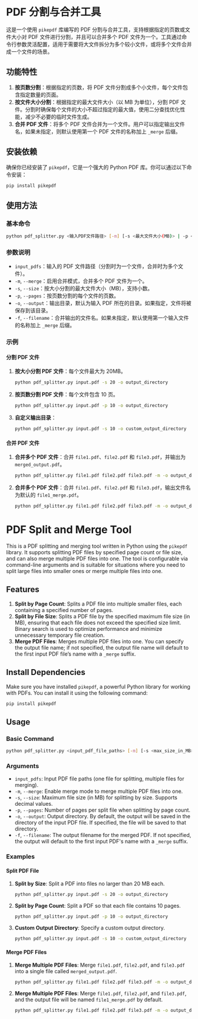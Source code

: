# PDF 分割与合并工具

这是一个使用 `pikepdf` 库编写的 PDF 分割与合并工具，支持根据指定的页数或文件大小对 PDF 文件进行分割，并且可以合并多个 PDF 文件为一个。工具通过命令行参数灵活配置，适用于需要将大文件拆分为多个较小文件，或将多个文件合并成一个文件的场景。

## 功能特性

1. **按页数分割**：根据指定的页数，将 PDF 文件分割成多个小文件，每个文件包含指定数量的页面。
2. **按文件大小分割**：根据指定的最大文件大小（以 MB 为单位），分割 PDF 文件。分割时确保每个文件的大小不超过指定的最大值，使用二分查找优化性能，减少不必要的临时文件生成。
3. **合并 PDF 文件**：将多个 PDF 文件合并为一个文件。用户可以指定输出文件名，如果未指定，则默认使用第一个 PDF 文件的名称加上 `_merge` 后缀。

## 安装依赖

确保你已经安装了 `pikepdf`，它是一个强大的 Python PDF 库。你可以通过以下命令安装：

```bash
pip install pikepdf
```

## 使用方法

### 基本命令

```bash
python pdf_splitter.py <输入PDF文件路径> [-m] [-s <最大文件大小(MB)> | -p <每个文件的页数>] [-o <输出目录>] [-f <合并输出文件名>]
```

### 参数说明

- `input_pdfs`：输入的 PDF 文件路径（分割时为一个文件，合并时为多个文件）。
- `-m`, `--merge`：启用合并模式，合并多个 PDF 文件为一个。
- `-s`, `--size`：按大小分割的最大文件大小（MB），支持小数。
- `-p`, `--pages`：按页数分割的每个文件的页数。
- `-o`, `--output`：输出目录，默认为输入 PDF 所在的目录。如果指定，文件将被保存到该目录。
- `-f`, `--filename`：合并输出的文件名。如果未指定，默认使用第一个输入文件的名称加上 `_merge` 后缀。

### 示例

#### 分割 PDF 文件

1. **按大小分割 PDF 文件**：每个文件最大为 20MB。

    ```bash
    python pdf_splitter.py input.pdf -s 20 -o output_directory
    ```

2. **按页数分割 PDF 文件**：每个文件包含 10 页。

    ```bash
    python pdf_splitter.py input.pdf -p 10 -o output_directory
    ```

3. **自定义输出目录**：

    ```bash
    python pdf_splitter.py input.pdf -s 10 -o custom_output_directory
    ```

#### 合并 PDF 文件

1. **合并多个 PDF 文件**：合并 `file1.pdf`、`file2.pdf` 和 `file3.pdf`，并输出为 `merged_output.pdf`。

    ```bash
    python pdf_splitter.py file1.pdf file2.pdf file3.pdf -m -o output_directory -f merged_output.pdf
    ```

2. **合并多个 PDF 文件**：合并 `file1.pdf`、`file2.pdf` 和 `file3.pdf`，输出文件名为默认的 `file1_merge.pdf`。

    ```bash
    python pdf_splitter.py file1.pdf file2.pdf file3.pdf -m -o output_directory
    ```



# PDF Split and Merge Tool

This is a PDF splitting and merging tool written in Python using the `pikepdf` library. It supports splitting PDF files by specified page count or file size, and can also merge multiple PDF files into one. The tool is configurable via command-line arguments and is suitable for situations where you need to split large files into smaller ones or merge multiple files into one.

## Features

1. **Split by Page Count**: Splits a PDF file into multiple smaller files, each containing a specified number of pages.
2. **Split by File Size**: Splits a PDF file by the specified maximum file size (in MB), ensuring that each file does not exceed the specified size limit. Binary search is used to optimize performance and minimize unnecessary temporary file creation.
3. **Merge PDF Files**: Merges multiple PDF files into one. You can specify the output file name; if not specified, the output file name will default to the first input PDF file’s name with a `_merge` suffix.

## Install Dependencies

Make sure you have installed `pikepdf`, a powerful Python library for working with PDFs. You can install it using the following command:

```bash
pip install pikepdf
```

## Usage

### Basic Command

```bash
python pdf_splitter.py <input_pdf_file_paths> [-m] [-s <max_size_in_MB> | -p <pages_per_file>] [-o <output_directory>] [-f <merged_output_filename>]
```

### Arguments

- `input_pdfs`: Input PDF file paths (one file for splitting, multiple files for merging).
- `-m`, `--merge`: Enable merge mode to merge multiple PDF files into one.
- `-s`, `--size`: Maximum file size (in MB) for splitting by size. Supports decimal values.
- `-p`, `--pages`: Number of pages per split file when splitting by page count.
- `-o`, `--output`: Output directory. By default, the output will be saved in the directory of the input PDF file. If specified, the file will be saved to that directory.
- `-f`, `--filename`: The output filename for the merged PDF. If not specified, the output will default to the first input PDF's name with a `_merge` suffix.

### Examples

#### Split PDF File

1. **Split by Size**: Split a PDF into files no larger than 20 MB each.

    ```bash
    python pdf_splitter.py input.pdf -s 20 -o output_directory
    ```

2. **Split by Page Count**: Split a PDF so that each file contains 10 pages.

    ```bash
    python pdf_splitter.py input.pdf -p 10 -o output_directory
    ```

3. **Custom Output Directory**: Specify a custom output directory.

    ```bash
    python pdf_splitter.py input.pdf -s 10 -o custom_output_directory
    ```

#### Merge PDF Files

1. **Merge Multiple PDF Files**: Merge `file1.pdf`, `file2.pdf`, and `file3.pdf` into a single file called `merged_output.pdf`.

    ```bash
    python pdf_splitter.py file1.pdf file2.pdf file3.pdf -m -o output_directory -f merged_output.pdf
    ```

2. **Merge Multiple PDF Files**: Merge `file1.pdf`, `file2.pdf`, and `file3.pdf`, and the output file will be named `file1_merge.pdf` by default.

    ```bash
    python pdf_splitter.py file1.pdf file2.pdf file3.pdf -m -o output_directory
    ```
